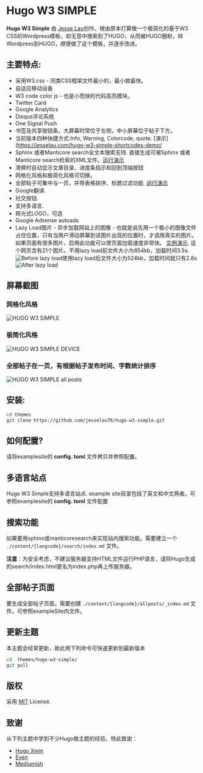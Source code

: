 






# Hugo W3 SIMPLE


**Hugo W3 Simple** 由 [Jesse Lau](https://jesselau.com)创作。根由原本打算做一个极简化的基于W3 CSS的Wordpress模板，却无意中搜索到了HUGO，从而被HUGO圈粉，转Wordpress到HUGO，顺便做了这个模板，并逐步改进。 


## 主要特点:

 - 采用W3.css - 同类CSS框架文件最小的，最小故最快。
 - 自适应移动设备
 - W3 code color js - 也是小而快的代码高亮模块。 
 - Twitter Card
 - Google Analytics
 - Disqus评论系统
 - One Signal Push
 - 书签及共享按钮条，大屏幕时常位于左侧，中小屏幕位于帖子下方。
 - 当前版本四种快捷方式:Info, Warning, Colorcode, quote.  [演示](https://jesselau.com/hugo-w3-simple-shortcodes-demo/
 - Sphinx 或者Manticore search全文本搜索支持. 直接生成可被Sphinx 或者Manticore search检索的XML文件。[运行演示](https://jesselau.com/search/)
 - 滑屏时自动显示文章目录、进度条指示和回到顶端按钮
 - 网格化风格和极简化风格可切换。
 - 全部帖子可集中与一页，并带表格排序、标题过滤功能. [运行演示](https://jesselau.com/allposts/)
 - Google翻译.
 - 社交按钮.
 - 支持多语言.
 - 辉光式LOGO，可选
 - Google Adsense autoads
 - Lazy Load图片 -  异步加载网站上的图像 - 也就是说先用一个极小的图像文件占住位置，只有当用户滑动屏幕到该图片出现的位置时，才调用真实的图片。 如果页面有很多图片，启用此功能可以使页面加载速度非常快。 [实例演示](https://jesselau.com/21-wordpress-plugins-activated-in-my-website/). 这个网页含有21个图片。不用lazy load前文件大小为854kb，加载时间3.5s.![Before lazy load](https://raw.githubusercontent.com/jesselau76/hugo-w3-simple/master/images/beforelazyload.png)使用lazy load后文件大小为524kb，加载时间就只有2.8s
![After lazy load](https://raw.githubusercontent.com/jesselau76/hugo-w3-simple/master/images/afterlazyload.png)

 ## 屏幕截图
### 网格化风格 
![HUGO W3 SIMPLE](https://raw.githubusercontent.com/jesselau76/hugo-w3-simple/master/images/tn.png)
### 极简化风格
 
![HUGO W3 SIMPLE DEVICE](https://raw.githubusercontent.com/jesselau76/hugo-w3-simple/master/images/device.png)
 
 ### 全部帖子在一页，有根据帖子发布时间、字数统计排序
 
![HUGO W3 SIMPLE all posts](https://raw.githubusercontent.com/jesselau76/hugo-w3-simple/master/images/allposts.png)
 

## 安装:
 ```bash
 cd themes
 git clone https://github.com/jesselau76/hugo-w3-simple.git
 ```
 
## 如何配置?
请将examplesite的 **config. toml** 文件拷贝并参照配置。
 

## 多语言站点
Hugo W3 Simple支持多语言站点. example site目录包括了英文和中文两者。可参照examplesite的 **config. toml** 文件配置

## 搜索功能

如果要用sphinx或manticoresearch来实现站内搜索功能。需要建立一个 `./content/{langcode}/search/index.md` 文件。

<b>注意</b>：为安全考虑，不建议服务器支持HTML文件运行PHP语言，请将Hugo生成的search/index.html更名为index.php再上传服务器。

## 全部帖子页面

要生成全部帖子页面，需要创建 `./content/{langcode}/allposts/_index.md` 文件。可参照exampleSite内文件。



## 更新主题

本主题会经常更新，故此用下列命令可快速更新到最新版本

```bash
cd  themes/hugo-w3-simple/
git pull
```

## 版权

采用 [MIT](https://github.com/jesselau76/hugo-w3-simple/blob/master/LICENSE) License.

## 致谢
从下列主题中学到不少Hugo做主题的经验，特此致谢：

- [Hugo Xmin](https://github.com/yihui/hugo-xmin)
- [Even](https://github.com/olOwOlo/hugo-theme-even)
- [Mediumish](https://github.com/lgaida/mediumish-gohugo-theme)





